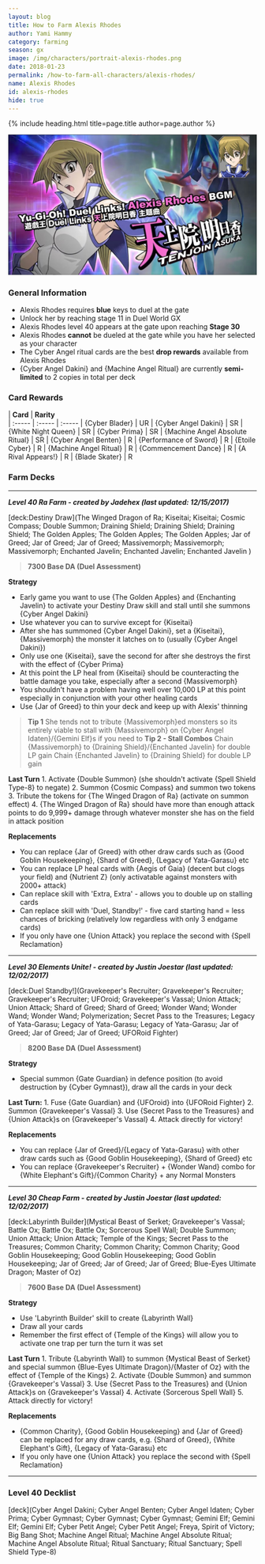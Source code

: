 ```yaml
---
layout: blog
title: How to Farm Alexis Rhodes
author: Yami Hammy
category: farming
season: gx
image: /img/characters/portrait-alexis-rhodes.png
date: 2018-01-23
permalink: /how-to-farm-all-characters/alexis-rhodes/
name: Alexis Rhodes
id: alexis-rhodes
hide: true
---
```


{% include heading.html title=page.title author=page.author %}

![Alexis Rhodes](/img/events/alexis.jpg)

### General Information
* Alexis Rhodes requires **blue** keys to duel at the gate
* Unlock her by reaching stage 11 in Duel World GX
* Alexis Rhodes level 40 appears at the gate upon reaching **Stage 30**
* Alexis Rhodes **cannot** be dueled at the gate while you have her selected as your character
* The Cyber Angel ritual cards are the best **drop rewards** available from Alexis Rhodes
* {Cyber Angel Dakini} and {Machine Angel Ritual} are currently **semi-limited** to 2 copies in total per deck
 
### Card Rewards

| **Card** |  **Rarity**  
| :----- | :----- | :----- 
| {Cyber Blader} | UR
| {Cyber Angel Dakini} | SR
| {White Night Queen} | SR
| {Cyber Prima} | SR
| {Machine Angel Absolute Ritual} | SR
| {Cyber Angel Benten} | R
| {Performance of Sword} | R
| {Etoile Cyber} | R
| {Machine Angel Ritual} | R
| {Commencement Dance} | R
| {A Rival Appears!} | R
| {Blade Skater} | R

### Farm Decks
---
***Level 40 Ra Farm - created by Jadehex (last updated: 12/15/2017)***

[deck:Destiny Draw](The Winged Dragon of Ra; Kiseitai; Kiseitai; Cosmic Compass; Double Summon; Draining Shield; Draining Shield; Draining Shield; The Golden Apples; The Golden Apples; The Golden Apples; Jar of Greed; Jar of Greed; Jar of Greed; Massivemorph; Massivemorph; Massivemorph; Enchanted Javelin; Enchanted Javelin; Enchanted Javelin )

> **7300 Base DA (Duel Assessment)**

**Strategy**
* Early game you want to use {The Golden Apples} and {Enchanting Javelin} to activate your Destiny Draw skill and stall until she summons {Cyber Angel Dakini}
* Use whatever you can to survive except for {Kiseitai}
* After she has summoned {Cyber Angel Dakini}, set a {Kiseitai}, {Massivemorph} the monster it latches on to (usually {Cyber Angel Dakini})
* Only use one {Kiseitai}, save the second for after she destroys the first with the effect of {Cyber Prima}
* At this point the LP heal from {Kiseitai} should be counteracting the battle  damage you take, especially after a second {Massivemorph}
* You shouldn't have a problem having well over 10,000 LP at this point especially in conjunction with your other healing cards
* Use {Jar of Greed} to thin your deck and keep up with Alexis' thinning

> **Tip 1** 
She tends not to tribute {Massivemorph}ed monsters so its entirely viable to stall with {Massivemorph} on {Cyber Angel Idaten}/{Gemini Elf}s if you need to
**Tip 2 - Stall Combos** 
Chain {Massivemorph} to {Draining Shield}/{Enchanted Javelin} for double LP gain
Chain {Enchanted Javelin} to {Draining Shield} for double LP gain

**Last Turn** 
		1. Activate {Double Summon} (she shouldn't activate {Spell Shield Type-8} to negate)
		2. Summon {Cosmic Compass} and summon two tokens
		3. Tribute the tokens for {The Winged Dragon of Ra} (activate on summon effect)
		4. {The Winged Dragon of Ra} should have more than enough attack points to do 9,999+ damage through whatever monster she has on the field in attack position
	
**Replacements**
* You can replace {Jar of Greed} with other draw cards such as {Good Goblin Housekeeping}, {Shard of Greed}, {Legacy of Yata-Garasu} etc
* You can replace LP heal cards with {Aegis of Gaia} (decent but clogs your field) and {Nutrient Z} (only activatable against monsters with 2000+ attack)
* Can replace skill with 'Extra, Extra' - allows you to double up on stalling cards
*  Can replace skill with 'Duel, Standby!' - five card starting hand = less chances of bricking (relatively low regardless with only 3 endgame cards)
* If you only have one {Union Attack} you replace the second with {Spell Reclamation}

---

***Level 30 Elements Unite! - created by Justin Joestar (last updated: 12/02/2017)***

[deck:Duel Standby!](Gravekeeper's Recruiter; Gravekeeper's Recruiter; Gravekeeper's Recruiter; UFOroid; Gravekeeper's Vassal; Union Attack; Union Attack; Shard of Greed; Shard of Greed; Wonder Wand; Wonder Wand; Wonder Wand; Polymerization; Secret Pass to the Treasures; Legacy of Yata-Garasu; Legacy of Yata-Garasu; Legacy of Yata-Garasu; Jar of Greed; Jar of Greed; Jar of Greed; UFORoid Fighter)

> **8200 Base DA (Duel Assessment)**

**Strategy**
* Special summon {Gate Guardian} in defence position (to avoid destruction by {Cyber Gymnast}), draw all the cards in your deck

**Last Turn:** 
		1. Fuse {Gate Guardian} and {UFOroid} into {UFORoid Fighter}
		2. Summon {Gravekeeper's Vassal} 
		3. Use {Secret Pass to the Treasures} and {Union Attack}s on {Gravekeeper's Vassal} 
		4. Attack directly for victory!
	
**Replacements**
* You can replace {Jar of Greed}/{Legacy of Yata-Garasu} with other draw cards such as {Good Goblin Housekeeping}, {Shard of Greed} etc
* You can replace {Gravekeeper's Recruiter} + {Wonder Wand} combo for {White Elephant's Gift}/{Common Charity} + any Normal Monsters

---
***Level 30 Cheap Farm - created by Justin Joestar (last updated: 12/02/2017)***

[deck:Labyrinth Builder](Mystical Beast of Serket; Gravekeeper's Vassal; Battle Ox; Battle Ox; Battle Ox; Sorcerous Spell Wall; Double Summon; Union Attack; Union Attack; Temple of the Kings; Secret Pass to the Treasures; Common Charity; Common Charity; Common Charity; Good Goblin Housekeeping; Good Goblin Housekeeping; Good Goblin Housekeeping; Jar of Greed; Jar of Greed; Jar of Greed; Blue-Eyes Ultimate Dragon; Master of Oz)

> **7600 Base DA (Duel Assessment)**

**Strategy**
* Use 'Labyrinth Builder' skill to create {Labyrinth Wall}
* Draw all your cards
* Remember the first effect of {Temple of the Kings} will allow you to activate one trap per turn the turn it was set

**Last Turn** 
		1. Tribute {Labyrinth Wall} to summon {Mystical Beast of Serket} and special summon {Blue-Eyes Ultimate Dragon}/{Master of Oz} with the effect of {Temple of the Kings}
		2. Activate {Double Summon} and summon {Gravekeeper's Vassal} 
		3. Use {Secret Pass to the Treasures} and {Union Attack}s on {Gravekeeper's Vassal} 
		4. Activate {Sorcerous Spell Wall}
		5. Attack directly for victory!

**Replacements**
* {Common Charity}, {Good Goblin Housekeeping} and {Jar of Greed} can be replaced for any draw cards, e.g. {Shard of Greed}, {White Elephant's Gift}, {Legacy of Yata-Garasu} etc
* If you only have one {Union Attack} you replace the second with {Spell Reclamation}
---
 
### Level 40 Decklist

[deck](Cyber Angel Dakini; Cyber Angel Benten; Cyber Angel Idaten; Cyber Prima; Cyber Gymnast; Cyber Gymnast; Cyber Gymnast; Gemini Elf; Gemini Elf; Gemini Elf; Cyber Petit Angel; Cyber Petit Angel; Freya, Spirit of Victory; Big Bang Shot; Machine Angel Ritual; Machine Angel Absolute Ritual; Machine Angel Absolute Ritual; Ritual Sanctuary; Ritual Sanctuary; Spell Shield Type-8)